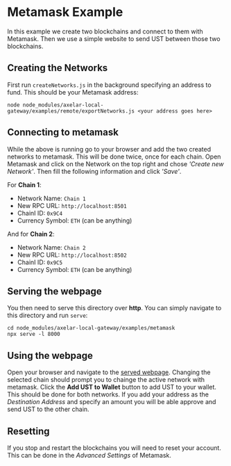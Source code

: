 # Metamask Example
In this example we create two blockchains and connect to them with Metamask. Then we use a simple website to send UST between those two blockchains.
## Creating the Networks 
First run `createNetworks.js` in the background specifying an address to fund. This should be your Metamask address:
```
node node_modules/axelar-local-gateway/examples/remote/exportNetworks.js <your address goes here>
```
## Connecting to metamask
While the above is running go to your browser and add the two created networks to metamask. This will be done twice, once for each chain. Open Metamask and click on the Network on the top right and chose *'Create new Network'*. Then fill the following information and click *'Save'*.

For **Chain 1**:
- Network Name: `Chain 1`
- New RPC URL: `http://localhost:8501`
- ChainI ID: `0x9C4`
- Currency Symbol: `ETH` (can be anything)

And for **Chain 2**:
- Network Name: `Chain 2`
- New RPC URL: `http://localhost:8502`
- ChainI ID: `0x9C5`
- Currency Symbol: `ETH` (can be anything)

## Serving the webpage
You then need to serve this directory over **http**. You can simply navigate to this directory and run `serve`:
```
cd node_modules/axelar-local-gateway/examples/metamask
npx serve -l 8000
```

## Using the webpage
Open your browser and navigate to the [served webpage](http://localhost:8000). Changing the selected chain should prompt you to chainge the active network with metamask. Click the **Add UST to Wallet** button to add UST to your wallet. This should be done for both networks. If you add your address as the *Destination Address* and specify an amount you will be able approve and send UST to the other chain.

## Resetting
If you stop and restart the blockchains you will need to reset your account. This can be done in the *Advanced Settings* of Metamask.

